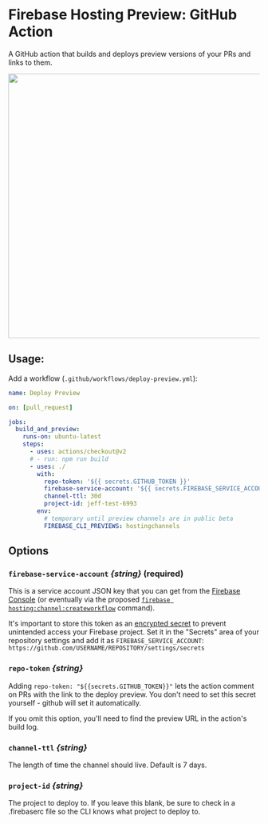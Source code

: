 # Firebase Hosting Preview: GitHub Action

A GitHub action that builds and deploys preview versions of your PRs and links
to them.

<img width="529" src="https://i.imgur.com/Mj3C2eg.png">

## Usage:

Add a workflow (`.github/workflows/deploy-preview.yml`):

```yaml
name: Deploy Preview

on: [pull_request]

jobs:
  build_and_preview:
    runs-on: ubuntu-latest
    steps:
      - uses: actions/checkout@v2
      # - run: npm run build
      - uses: ./
        with:
          repo-token: '${{ secrets.GITHUB_TOKEN }}'
          firebase-service-account: '${{ secrets.FIREBASE_SERVICE_ACCOUNT }}'
          channel-ttl: 30d
          project-id: jeff-test-6993
        env:
          # temporary until preview channels are in public beta
          FIREBASE_CLI_PREVIEWS: hostingchannels
```

## Options

### `firebase-service-account` _{string}_ (required)

This is a service account JSON key that you can get from the
[Firebase Console](https://firebase.google.com/project/_/settings/serviceaccounts/adminsdk)
(or eventually via the proposed
[`firebase hosting:channel:createworkflow`](https://github.com/FirebasePrivate/firebase-tools/pull/564)
command).

It's important to store this token as an
[encrypted secret](https://help.github.com/en/actions/configuring-and-managing-workflows/creating-and-storing-encrypted-secrets)
to prevent unintended access your Firebase project. Set it in the "Secrets" area
of your repository settings and add it as `FIREBASE_SERVICE_ACCOUNT`:
`https://github.com/USERNAME/REPOSITORY/settings/secrets`

### `repo-token` _{string}_

Adding `repo-token: "${{secrets.GITHUB_TOKEN}}"` lets the action comment on PRs
with the link to the deploy preview. You don't need to set this secret
yourself - github will set it automatically.

If you omit this option, you'll need to find the preview URL in the action's
build log.

### `channel-ttl` _{string}_

The length of time the channel should live. Default is 7 days.

### `project-id` _{string}_

The project to deploy to. If you leave this blank, be sure to check in a
.firebaserc file so the CLI knows what project to deploy to.
